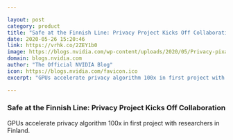 ```yaml
---

layout: post
category: product
title: "Safe at the Finnish Line: Privacy Project Kicks Off Collaboration"
date: 2020-05-26 15:20:46
link: https://vrhk.co/2ZEY1b0
image: https://blogs.nvidia.com/wp-content/uploads/2020/05/Privacy-pixabay-1280.jpg
domain: blogs.nvidia.com
author: "The Official NVIDIA Blog"
icon: https://blogs.nvidia.com/favicon.ico
excerpt: "GPUs accelerate privacy algorithm 100x in first project with researchers in Finland."

---
```


### Safe at the Finnish Line: Privacy Project Kicks Off Collaboration

GPUs accelerate privacy algorithm 100x in first project with researchers in Finland.